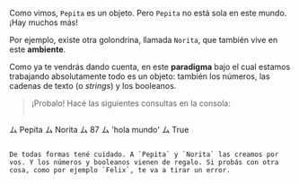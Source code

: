 Como vimos, `Pepita` es un objeto. Pero `Pepita` no está sola en este mundo. ¡Hay muchos más!

Por ejemplo, existe otra golondrina, llamada `Norita`, que también vive en este **ambiente**.

Como ya te vendrás dando cuenta, en este **paradigma** bajo el cual estamos trabajando absolutamente todo es un objeto: también los números, las cadenas de texto (o _strings_) y los booleanos.

> ¡Probalo! Hacé las siguientes consultas en la consola:
>
> ```python
ム Pepita
ム Norita
ム 87
ム 'hola mundo'
ム True
```

De todas formas tené cuidado. A `Pepita` y `Norita` las creamos por vos. Y los números y booleanos vienen de regalo. Si probás con otra cosa, como por ejemplo `Felix`, te va a tirar un error.
